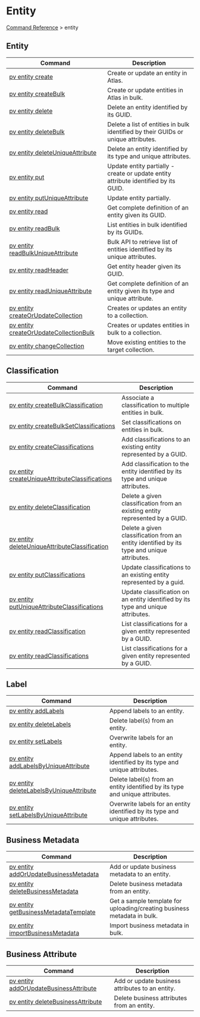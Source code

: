 # Entity
[Command Reference](../../../README.md#command-reference) > entity

## Entity
| Command | Description |
| --- | --- |
| [pv entity create](./create.md) | Create or update an entity in Atlas. |
| [pv entity createBulk](./createBulk.md) | Create or update entities in Atlas in bulk. |
| [pv entity delete](./delete.md) | Delete an entity identified by its GUID. |
| [pv entity deleteBulk](./deleteBulk.md) | Delete a list of entities in bulk identified by their GUIDs or unique attributes. |
| [pv entity deleteUniqueAttribute](./deleteUniqueAttribute.md) | Delete an entity identified by its type and unique attributes. |
| [pv entity put](./put.md) | Update entity partially - create or update entity attribute identified by its GUID. |
| [pv entity putUniqueAttribute](./putUniqueAttribute.md) | Update entity partially. |
| [pv entity read](./read.md) | Get complete definition of an entity given its GUID. |
| [pv entity readBulk](./readBulk.md) | List entities in bulk identified by its GUIDs. |
| [pv entity readBulkUniqueAttribute](./readBulkUniqueAttribute.md) | Bulk API to retrieve list of entities identified by its unique attributes. |
| [pv entity readHeader](./readHeader.md) | Get entity header given its GUID. |
| [pv entity readUniqueAttribute](./readUniqueAttribute.md) | Get complete definition of an entity given its type and unique attribute. |
| [pv entity createOrUpdateCollection](./createOrUpdateCollection.md) | Creates or updates an entity to a collection. |
| [pv entity createOrUpdateCollectionBulk](./createOrUpdateCollectionBulk.md) | Creates or updates entities in bulk to a collection. |
| [pv entity changeCollection](./changeCollection.md) | Move existing entities to the target collection. |

## Classification
| Command | Description |
| --- | --- |
| [pv entity createBulkClassification](./createBulkClassification.md) | Associate a classification to multiple entities in bulk. |
| [pv entity createBulkSetClassifications](./createBulkSetClassifications.md) | Set classifications on entities in bulk. |
| [pv entity createClassifications](./createClassifications.md) | Add classifications to an existing entity represented by a GUID. |
| [pv entity createUniqueAttributeClassifications](./createUniqueAttributeClassifications.md) | Add classification to the entity identified by its type and unique attributes. |
| [pv entity deleteClassification](./deleteClassification.md) | Delete a given classification from an existing entity represented by a GUID. |
| [pv entity deleteUniqueAttributeClassification](./deleteUniqueAttributeClassification.md) | Delete a given classification from an entity identified by its type and unique attributes. |
| [pv entity putClassifications](./putClassifications.md) | Update classifications to an existing entity represented by a guid. |
| [pv entity putUniqueAttributeClassifications](./putUniqueAttributeClassifications.md) | Update classification on an entity identified by its type and unique attributes. |
| [pv entity readClassification](./readClassification.md) | List classifications for a given entity represented by a GUID. |
| [pv entity readClassifications](./readClassifications.md) | List classifications for a given entity represented by a GUID. |

## Label
| Command | Description |
| --- | --- |
| [pv entity addLabels](./addLabels.md) | Append labels to an entity. |
| [pv entity deleteLabels](./deleteLabels.md) | Delete label(s) from an entity. |
| [pv entity setLabels](./setLabels.md) | Overwrite labels for an entity. |
| [pv entity addLabelsByUniqueAttribute](./addLabelsByUniqueAttribute.md) | Append labels to an entity identified by its type and unique attributes. |
| [pv entity deleteLabelsByUniqueAttribute](./deleteLabelsByUniqueAttribute.md) | Delete label(s) from an entity identified by its type and unique attributes. |
| [pv entity setLabelsByUniqueAttribute](./setLabelsByUniqueAttribute.md) | Overwrite labels for an entity identified by its type and unique attributes. |

## Business Metadata
| Command | Description |
| --- | --- |
| [pv entity addOrUpdateBusinessMetadata](./addOrUpdateBusinessMetadata.md) | Add or update business metadata to an entity. |
| [pv entity deleteBusinessMetadata](./deleteBusinessMetadata.md) | Delete business metadata from an entity. |
| [pv entity getBusinessMetadataTemplate](./getBusinessMetadataTemplate.md) | Get a sample template for uploading/creating business metadata in bulk. |
| [pv entity importBusinessMetadata](./importBusinessMetadata.md) | Import business metadata in bulk. |

## Business Attribute
| Command | Description |
| --- | --- |
| [pv entity addOrUpdateBusinessAttribute](./addOrUpdateBusinessAttribute.md) | Add or update business attributes to an entity. |
| [pv entity deleteBusinessAttribute](./deleteBusinessAttribute.md) | Delete business attributes from an entity. |